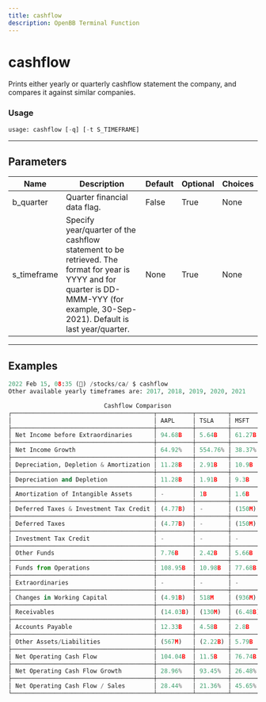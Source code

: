 ```yaml
---
title: cashflow
description: OpenBB Terminal Function
---
```


# cashflow

Prints either yearly or quarterly cashflow statement the company, and compares it against similar companies.

### Usage 
```python
usage: cashflow [-q] [-t S_TIMEFRAME]
```

---
## Parameters

| Name | Description | Default | Optional | Choices |
| ---- | ----------- | ------- | -------- | ------- |
| b_quarter | Quarter financial data flag. | False | True | None |
| s_timeframe | Specify year/quarter of the cashflow statement to be retrieved. The format for year is YYYY and for quarter is DD-MMM-YYY (for example, 30-Sep-2021). Default is last year/quarter. | None | True | None |


---
## Examples

```python
2022 Feb 15, 08:35 (🦋) /stocks/ca/ $ cashflow
Other available yearly timeframes are: 2017, 2018, 2019, 2020, 2021

                           Cashflow Comparison
┌────────────────────────────────────────┬──────────┬─────────┬─────────┐
│                                        │ AAPL     │ TSLA    │ MSFT    │
├────────────────────────────────────────┼──────────┼─────────┼─────────┤
│ Net Income before Extraordinaries      │ 94.68B   │ 5.64B   │ 61.27B  │
├────────────────────────────────────────┼──────────┼─────────┼─────────┤
│ Net Income Growth                      │ 64.92%   │ 554.76% │ 38.37%  │
├────────────────────────────────────────┼──────────┼─────────┼─────────┤
│ Depreciation, Depletion & Amortization │ 11.28B   │ 2.91B   │ 10.9B   │
├────────────────────────────────────────┼──────────┼─────────┼─────────┤
│ Depreciation and Depletion             │ 11.28B   │ 1.91B   │ 9.3B    │
├────────────────────────────────────────┼──────────┼─────────┼─────────┤
│ Amortization of Intangible Assets      │ -        │ 1B      │ 1.6B    │
├────────────────────────────────────────┼──────────┼─────────┼─────────┤
│ Deferred Taxes & Investment Tax Credit │ (4.77B)  │ -       │ (150M)  │
├────────────────────────────────────────┼──────────┼─────────┼─────────┤
│ Deferred Taxes                         │ (4.77B)  │ -       │ (150M)  │
├────────────────────────────────────────┼──────────┼─────────┼─────────┤
│ Investment Tax Credit                  │ -        │ -       │ -       │
├────────────────────────────────────────┼──────────┼─────────┼─────────┤
│ Other Funds                            │ 7.76B    │ 2.42B   │ 5.66B   │
├────────────────────────────────────────┼──────────┼─────────┼─────────┤
│ Funds from Operations                  │ 108.95B  │ 10.98B  │ 77.68B  │
├────────────────────────────────────────┼──────────┼─────────┼─────────┤
│ Extraordinaries                        │ -        │ -       │ -       │
├────────────────────────────────────────┼──────────┼─────────┼─────────┤
│ Changes in Working Capital             │ (4.91B)  │ 518M    │ (936M)  │
├────────────────────────────────────────┼──────────┼─────────┼─────────┤
│ Receivables                            │ (14.03B) │ (130M)  │ (6.48B) │
├────────────────────────────────────────┼──────────┼─────────┼─────────┤
│ Accounts Payable                       │ 12.33B   │ 4.58B   │ 2.8B    │
├────────────────────────────────────────┼──────────┼─────────┼─────────┤
│ Other Assets/Liabilities               │ (567M)   │ (2.22B) │ 5.79B   │
├────────────────────────────────────────┼──────────┼─────────┼─────────┤
│ Net Operating Cash Flow                │ 104.04B  │ 11.5B   │ 76.74B  │
├────────────────────────────────────────┼──────────┼─────────┼─────────┤
│ Net Operating Cash Flow Growth         │ 28.96%   │ 93.45%  │ 26.48%  │
├────────────────────────────────────────┼──────────┼─────────┼─────────┤
│ Net Operating Cash Flow / Sales        │ 28.44%   │ 21.36%  │ 45.65%  │
└────────────────────────────────────────┴──────────┴─────────┴─────────┘
```

